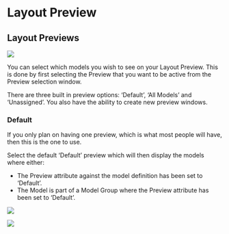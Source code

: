 # Layout Preview

## **Layout Previews**

![](https://lh5.googleusercontent.com/kp1Sw0NN8mfRDGL82zE8WOBaza9qX9OiK9\_NaqhQ\_ImAwRcZ0gj52hTI0poRUHTpH9zVj4oXaMpNhCBf1n1we9\_C5eWjFqarwXUM\_EA65ICSEENMRUng-bsmYP-log365rTW1ZJT)

You can select which models you wish to see on your Layout Preview.  This is done by first selecting the Preview that you want to be active from the Preview selection window.

There are three built in preview options: ‘Default’, ‘All Models’ and ‘Unassigned’. You also have the ability to create new preview windows.

### Default

If you only plan on having one preview, which is what most people will have, then this is the one to use.

Select the default ‘Default’ preview which will then display the models where either:

* The Preview attribute against the model definition has been set to ‘Default’.
* The Model is part of a Model Group where the Preview attribute has been set to ‘Default’.

![](https://lh4.googleusercontent.com/edBMds-icCas8oNZpNfwCycv\_-aX9XLllMlDlDSktxp7Yy6gui8ysW68cNgDIiHEUnRL76kiXL4sFGUhzYfYlj8mibpGtRkIk\_xKWRnnuzvgzFKQ3euz098BFH33psZEQuXvyyiS)

![](https://lh6.googleusercontent.com/zMLc-jB7C350HUNdGq9sL7T0D8Zj-WO9WzuDrzesWHsvrFyTzus-RzsB7r4igp2n7JqF0QZCTt8-jY7yOQOSno3uiWtJKm8Md9-3HPRNujrFRsyPDWZffLl\_JQHQxGFI54rwaa2Q)
